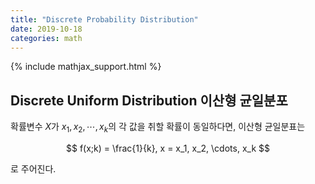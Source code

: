 ```yaml
---
title: "Discrete Probability Distribution"
date: 2019-10-18
categories: math
---
```


{% include mathjax_support.html %}

## Discrete Uniform Distribution 이산형 균일분포

확률변수 $X$가 $x_1, x_2, \cdots, x_k$의 각 값을 취할 확률이 동일하다면, 이산형 균일분표는

$$
f(x;k) = \frac{1}{k}, x = x_1, x_2, \cdots, x_k
$$

로 주어진다.

